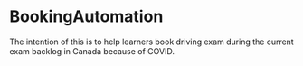 # BookingAutomation

The intention of this is to help learners book driving exam during the current exam backlog in Canada because of COVID. 
